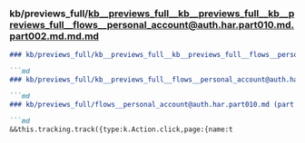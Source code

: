### kb/previews_full/kb__previews_full__kb__previews_full__kb__previews_full__flows__personal_account@auth.har.part010.md.part002.md.md.md

```md
### kb/previews_full/kb__previews_full__kb__previews_full__flows__personal_account@auth.har.part010.md.part002.md.md

```md
### kb/previews_full/kb__previews_full__flows__personal_account@auth.har.part010.md.part002.md

```md
### kb/previews_full/flows__personal_account@auth.har.part010.md (part 002)

```md
&&this.tracking.track({type:k.Action.click,page:{name:t
```

```

```

```

```
